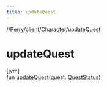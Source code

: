 ```yaml
---
title: updateQuest
---
```

//[Perry](../../../index.html)/[client](../index.html)/[Character](index.html)/[updateQuest](update-quest.html)



# updateQuest



[jvm]\
fun [updateQuest](update-quest.html)(quest: [QuestStatus](../-quest-status/index.html))




